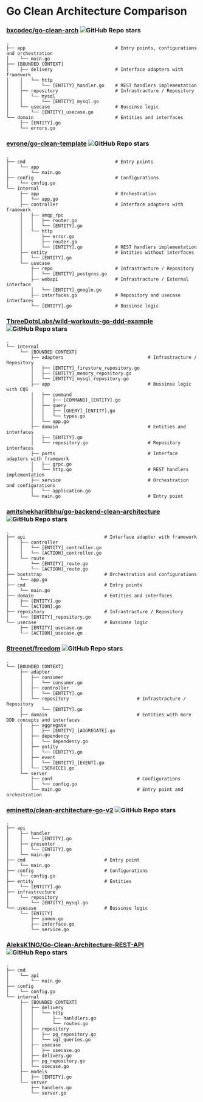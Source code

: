# Go Clean Architecture Comparison

### [bxcodec/go-clean-arch](https://github.com/bxcodec/go-clean-arch/tree/v3) ![GitHub Repo stars](https://img.shields.io/github/stars/bxcodec/go-clean-arch?style=flat)

```
.
├── app                                 # Entry points, configurations and orchestration
│    └── main.go
├── [BOUNDED CONTEXT]
│    ├── delivery                       # Interface adapters with framework
│    │   └── http
│    │       └── [ENTITY]_handler.go    # REST handlers implementation
│    ├── repository                     # Infrastracture / Repository
│    │   └── mysql
│    │       └── [ENTITY]_mysql.go
│    └── usecase                        # Bussinse logic
│        └── [ENTITY]_usecase.go
└── domain                              # Entities and interfaces
     ├── [ENTITY].go
     └── errors.go
```

### [evrone/go-clean-template](https://github.com/evrone/go-clean-template) ![GitHub Repo stars](https://img.shields.io/github/stars/evrone/go-clean-template?style=flat)

```
.
├── cmd                                 # Entry points
│    └── app
│        └── main.go
├── config                              # Configurations
│    └── config.go
└── internal
     ├── app                            # Orchestration
     │   └── app.go
     ├── controller                     # Interface adapters with framework
     │   ├── amqp_rpc
     │   │   ├── router.go
     │   │   └── [ENTITY].go
     │   └── http
     │       ├── error.go
     │       ├── router.go
     │       └── [ENTITY].go            # REST handlers implementation
     ├── entity                         # Entities without interfaces
     │   └── [ENTITY].go
     └── usecase
         ├── repo                       # Infrastracture / Repository
         │   └── [ENTITY]_postgres.go
         ├── webapi                     # Infrastracture / External interface
         │   └── [ENTITY]_google.go
         ├── interfaces.go              # Repository and usecase interfaces
         └── [ENTITY].go                # Bussinse logic
```

### [ThreeDotsLabs/wild-workouts-go-ddd-example](https://github.com/ThreeDotsLabs/wild-workouts-go-ddd-example) ![GitHub Repo stars](https://img.shields.io/github/stars/ThreeDotsLabs/wild-workouts-go-ddd-example?style=flat)

```
.
└── internal
     └── [BOUNDED CONTEXT]
         ├── adapters                               # Infrastracture / Repository
         │   ├── [ENTITY]_firestore_repository.go
         │   ├── [ENTITY]_memory_repository.go
         │   └── [ENTITY]_mysql_repository.go
         ├── app                                    # Bussinse logic with CQS
         │   ├── command
         │   │   ├── [COMMAND]_[ENTITY].go
         │   ├── query
         │   │   ├── [QUERY]_[ENTITY].go
         │   │   └── types.go
         │   └── app.go
         ├── domain                                 # Entities and interfaces
         │   ├── [ENTITY].go
         │   └── repository.go                      # Repository interfaces
         ├── ports                                  # Interface adapters with framework
         │   ├── grpc.go
         │   └── http.go                            # REST handlers implementation
         ├── service                                # Orchestration and configurations
         │   └── application.go
         └── main.go                                # Entry point
```

### [amitshekhariitbhu/go-backend-clean-architecture](https://github.com/amitshekhariitbhu/go-backend-clean-architecture) ![GitHub Repo stars](https://img.shields.io/github/stars/amitshekhariitbhu/go-backend-clean-architecture?style=flat)

```
.
├── api                             # Interface adapter with framework
│    ├── controller
│    │   └── [ENTITY]_controller.go
│    │   └── [ACTION]_controller.go
│    └── route
│        └── [ENTITY]_route.go
│        └── [ACTION]_route.go
├── bootstrap                       # Orchestration and configurations
│    └── app.go
├── cmd                             # Entry points
│    └── main.go
├── domain                          # Entities and interfaces
│    ├── [ENTITY].go
│    └── [ACTION].go
├── repository                      # Infrastracture / Repository
│    └── [ENTITY]_repository.go
└── usecase                         # Bussinse logic
     ├── [ENTITY]_usecase.go
     └── [ACTION]_usecase.go
```

### [8treenet/freedom](https://github.com/8treenet/freedom) ![GitHub Repo stars](https://img.shields.io/github/stars/8treenet/freedom?style=flat)

```
.
└── [BOUNDED CONTEXT]
     ├── adapter
     │   ├── consumer
     │   │   └── consumer.go
     │   ├── controller                         
     │   │   └── [ENTITY].go
     │   └── repository                         # Infrastracture / Repository
     │       └── [ENTITY].go
     ├── domain                                 # Entities with more DDD concepts and interfaces
     │   ├── aggregate
     │   │   ├── [ENTITY]_[AGGREGATE].go
     │   ├── dependency
     │   │   └── dependency.go
     │   ├── entity
     │   │   └── [ENTITY].go
     │   ├── event
     │   │   └── [ENTITY]_[EVENT].go
     │   └── [SERVICE].go
     └── server
         ├── conf                               # Configurations
         │   └── config.go
         └── main.go                            # Entry point and orchestration
```

### [eminetto/clean-architecture-go-v2](https://github.com/eminetto/clean-architecture-go-v2) ![GitHub Repo stars](https://img.shields.io/github/stars/eminetto/clean-architecture-go-v2?style=flat)

```
.
├── api
│    ├── handler
│    │   └── [ENTITY].go
│    ├── presenter
│    │   └── [ENTITY].go
│    └── main.go
├── cmd                             # Entry point
│    └── main.go
├── config                          # Configurations
│    └── config.go
├── entity                          # Entities
│    └── [ENTITY].go
├── infrastructure
│    └── repository
│        └── [ENTITY]_mysql.go
└── usecase                         # Bussinse logic
     └── [ENTITY]
         ├── inmem.go
         ├── interface.go
         └── service.go
```


### [AleksK1NG/Go-Clean-Architecture-REST-API](https://github.com/AleksK1NG/Go-Clean-Architecture-REST-API) ![GitHub Repo stars](https://img.shields.io/github/stars/AleksK1NG/Go-Clean-Architecture-REST-API?style=flat)

```
.
├── cmd
│    └── api
│        └── main.go
├── config
│    └── config.go
└── internal
     ├── [BOUNDED CONTEXT]
     │   ├── delivery
     │   │   └── http
     │   │       ├── hanldlers.go
     │   │       └── routes.go
     │   ├── repository
     │   │   ├── pg_repository.go
     │   │   └── sql_queries.go
     │   ├── usecase
     │   │   ├── usecase.go
     │   ├── delivery.go
     │   ├── pg_repository.go
     │   └── usecase.go
     ├── models
     │   ├── [ENTITY].go
     └── server
         ├── handlers.go
         └── server.go
```
